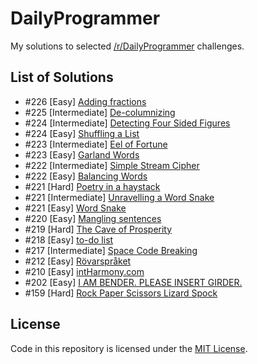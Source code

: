 # DailyProgrammer
My solutions to selected <a href="http://reddit.com/r/DailyProgrammer" target="_blank">/r/DailyProgrammer</a> challenges.
 
## List of Solutions

- #226 [Easy] [Adding fractions](/226_Easy)
- #225 [Intermediate] [De-columnizing](/225_Intermediate)
- #224 [Intermediate] [Detecting Four Sided Figures](/224_Intermediate)
- #224 [Easy] [Shuffling a List](/224_Easy)
- #223 [Intermediate] [Eel of Fortune](/223_Intermediate)
- #223 [Easy] [Garland Words](/223_Easy)
- #222 [Intermediate] [Simple Stream Cipher](/222_Intermediate)
- #222 [Easy] [Balancing Words](/222_Easy)
- #221 [Hard] [Poetry in a haystack](/221_Hard)
- #221 [Intermediate] [Unravelling a Word Snake](/221_Intermediate)
- #221 [Easy] [Word Snake](/221_Easy)
- #220 [Easy] [Mangling sentences](/220_Easy)
- #219 [Hard] [The Cave of Prosperity](/219_Hard)
- #218 [Easy] [to-do list](/218_Easy)
- #217 [Intermediate] [Space Code Breaking](/217_Intermediate)
- #212 [Easy] [Rövarspråket](/212_Easy)
- #210 [Easy] [intHarmony.com](/210_Easy)
- #202 [Easy] [I AM BENDER. PLEASE INSERT GIRDER.](/202_Easy)
- #159 [Hard] [Rock Paper Scissors Lizard Spock](/159_Hard)

## License

Code in this repository is licensed under the [MIT License](https://github.com/marcardioid/DailyProgrammer/blob/master/LICENSE).